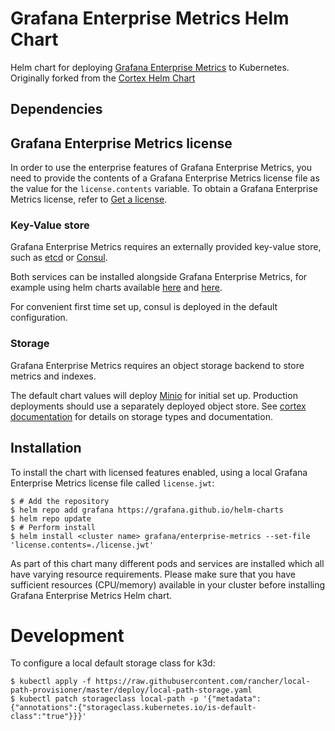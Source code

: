 # Grafana Enterprise Metrics Helm Chart

Helm chart for deploying [Grafana Enterprise Metrics](https://grafana.com/enterprise/metrics) to Kubernetes. Originally forked from the [Cortex Helm Chart](https://github.com/cortexproject/cortex-helm-chart)

## Dependencies

## Grafana Enterprise Metrics license

In order to use the enterprise features of Grafana Enterprise Metrics, you need to provide the contents of a Grafana Enterprise Metrics license file as the value for the `license.contents` variable.
To obtain a Grafana Enterprise Metrics license, refer to [Get a license](https://grafana.com/docs/metrics-enterprise/latest/getting-started/#get-a-license).

### Key-Value store

Grafana Enterprise Metrics requires an externally provided key-value store, such as [etcd](https://etcd.io/) or [Consul](https://www.consul.io/).

Both services can be installed alongside Grafana Enterprise Metrics, for example using helm charts available [here](https://github.com/bitnami/charts/tree/master/bitnami/etcd) and [here](https://github.com/helm/charts/tree/master/stable/consul).

For convenient first time set up, consul is deployed in the default configuration.

### Storage

Grafana Enterprise Metrics requires an object storage backend to store metrics and indexes.

The default chart values will deploy [Minio](https://min.io) for initial set up. Production deployments should use a separately deployed object store.
See [cortex documentation](https://cortexmetrics.io/docs/) for details on storage types and documentation.

## Installation

To install the chart with licensed features enabled, using a local Grafana Enterprise Metrics license file called `license.jwt`:

```console
$ # Add the repository
$ helm repo add grafana https://grafana.github.io/helm-charts
$ helm repo update
$ # Perform install
$ helm install <cluster name> grafana/enterprise-metrics --set-file 'license.contents=./license.jwt'
```

As part of this chart many different pods and services are installed which all
have varying resource requirements. Please make sure that you have sufficient
resources (CPU/memory) available in your cluster before installing Grafana Enterprise Metrics Helm
chart.


# Development

To configure a local default storage class for k3d:

```console
$ kubectl apply -f https://raw.githubusercontent.com/rancher/local-path-provisioner/master/deploy/local-path-storage.yaml
$ kubectl patch storageclass local-path -p '{"metadata": {"annotations":{"storageclass.kubernetes.io/is-default-class":"true"}}}'
```
